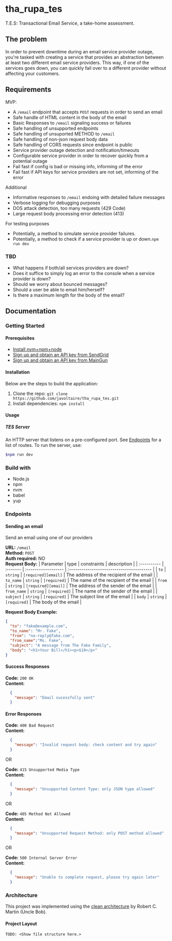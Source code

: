# tha_rupa_tes

T.E.S: Transactional Email Service, a take-home assessment.

## The problem

In order to prevent downtime during an email service provider outage, you're tasked
with creating a service that provides an abstraction between at least two different email
service providers. This way, if one of the services goes down, you can quickly fail over
to a different provider without affecting your customers.

## Requirements

MVP:

- A `/email` endpoint that accepts `POST` requests in order to send an email
- Safe handle of HTML content in the body of the email
- Basic Responses to `/email` signaling success or failures
- Safe handling of unsupported endpoints
- Safe handling of unsuported METHOD to `/email`
- Safe handling of non-json request body data
- Safe handling of CORS requests since endpoint is public
- Service provider outage detection and notification/timeouts
- Configurable service provider in order to recover quickly from a potential outage
- Fail fast if config is bad or missing info, informing of the error
- Fail fast if API keys for service providers are not set, informing of the error

Additional

- Informative responses to `/email` endoing with detailed failure messages
- Verbose logging for debugging purposes
- DOS attack detection, too many requests (429 Code)
- Large request body processing error detection (413)

For testing purposes

- Potentially, a method to simulate service provider failures.
- Potentially, a method to check if a service provider is up or down.`npm run dev`

### TBD

- What happens if both/all services providers are down?
- Does it suffice to simply log an error to the console when a service provider is down?
- Should we worry about bounced messages?
- Should a user be able to email him/herself?
- Is there a maximum length for the body of the email?

## Documentation

### Getting Started

#### Prerequisites

- [Install nvm+npm+node](https://github.com/nvm-sh/nvm)
- [Sign up and obtain an API key from SendGrid](https://sendgrid.com/)
- [Sign up and obtain an API key from MainGun](https://www.mailgun.com/)

#### Installation

Below are the steps to build the application:

1. Clone the repo: `git clone https://github.com/javoltaire/tha_rupa_tes.git`
2. Install dependencies: `npm install`

#### Usage

##### TES Server

An HTTP server that listens on a pre-configured port. See [Endpoints](#endpoints) for a list of routes. To run the server, use:

```bash
$npm run dev
```

### Build with

- Node.js
- npm
- nvm
- babel
- yup

### Endpoints

#### Sending an email

Send an email using one of our providers

**URL:** `/email`  
**Method:** `POST`  
**Auth required:** NO  
**Request Body:**
| Parameter   | type     | constraints         | description                               |
| :---------- | :------- | :------------------ | :---------------------------------------- |
| `to`        | `string` | `[required][email]` | The address of the recipient of the email |
| `to_name`   | `string` | `[required]`        | The name of the recipient of the email    |
| `from`      | `string` | `[required][email]` | The address of the sender of the email    |
| `from_name` | `string` | `[required]`        | The name of the sender of the email       |
| `subject`   | `string` | `[required]`        | The subject line of the email             |
| `body`      | `string` | `[required]`        | The body of the email                     |

**Request Body Example:**

```json
{
  "to": "fake@example.com",
  "to_name": "Mr. Fake",
  "from": "no-reply@fake.com",
  "from_name":"Ms. Fake",
  "subject": "A message from The Fake Family",
  "body": "<h1>Your Bill</h1><p>$10</p>"
}
```

#### Success Responses

**Code:** `200 OK`  
**Content:**

```json
  {
    "message": "Email sucessfully sent"
  }
```

#### Error Responses

**Code:** `400 Bad Request`  
**Content:**

```json
  {
    "message": "Invalid request body: check content and try again"
  }
```

OR

**Code:** `415 Unsupported Media Type`  
**Content:**

```json
  {
    "message": "Unsupported Content Type: only JSON type allowed"
  }
```

OR

**Code:** `405 Method Not Allowed`  
**Content:**

```json
  {
    "message": "Unsupported Request Method: only POST method allowed"
  }
```

OR

**Code:** `500 Internal Server Error`  
**Content:**

```json
  {
    "message": "Unable to complete request, please try again later"
  }
```

### Architecture

This project was implemented using the [clean architecture](https://blog.cleancoder.com/uncle-bob/2012/08/13/the-clean-architecture.html) by Robert C. Martin (Uncle Bob).

#### Project Layout

```text
TODO: <Show file structure here.>
```

